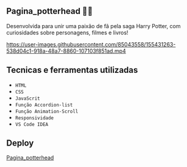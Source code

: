 ## Pagina_potterhead 🧙‍♀️

Desenvolvida para unir uma paixão de fã pela saga Harry Potter, com curiosidades sobre personagens, filmes e livros!

https://user-images.githubusercontent.com/85043558/155431263-538d04c1-918a-48a7-8860-107103f851ad.mp4

 
 ## Tecnicas e ferramentas utilizadas
 
- ``HTML``
- ``CSS``
- ``JavaScrit``
- ``Função Accordion-list``
- ``Função Animation-Scroll``
- ``Responsividade``
- ``VS Code IDEA``

## Deploy
[Pagina_potterhead](https://caoliveira88.github.io/Pagina_potterhead/)
